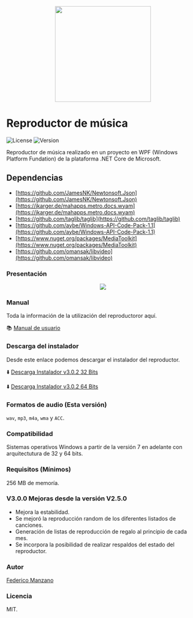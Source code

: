 <p align="center">
  <img src="https://fotos.miarroba.com/th/1acd/3369A967341F68FB36B13468FB36A2.png" widht="250px" height="250px"/>
</p>

# Reproductor de música 

![License](https://img.shields.io/badge/LICENSE-%20MIT-green)
![Version](https://img.shields.io/badge/VERSIÓN-%203.0.0-purple)

Reproductor de música realizado en un proyecto en WPF (Windows Platform Fundation) de la plataforma .NET Core de Microsoft.

## Dependencias 

- [https://github.com/JamesNK/Newtonsoft.Json](https://github.com/JamesNK/Newtonsoft.Json)
- [https://jkarger.de/mahapps.metro.docs.wyam](https://jkarger.de/mahapps.metro.docs.wyam)
- [https://github.com/taglib/taglib](https://github.com/taglib/taglib)
- [https://github.com/aybe/Windows-API-Code-Pack-1.1](https://github.com/aybe/Windows-API-Code-Pack-1.1)
- [https://www.nuget.org/packages/MediaToolkit](https://www.nuget.org/packages/MediaToolkit)
- [https://github.com/omansak/libvideo](https://github.com/omansak/libvideo)

### Presentación 


<p align="center">
  <img src="https://fotos.miarroba.com/th/823c/3569A968322B68FB37B02468FB37A0.png" />
</p>


### Manual

Toda la información de la utilización del reproductoror aquí.

:books: [Manual de usuario](https://github.com/FedeManzano/media-player/blob/master/ReproductorMusicaTagEditables/Manual/Manual.md)

### Descarga del instalador

Desde este enlace podemos descargar el instalador del reproductor.

:arrow_down: [Descarga Instalador v3.0.2 32 Bits](https://mega.nz/file/cdM3WJ5A#m9G9VEDtbV04kVDJf1rLKikHbVRX81I2RB5krYCAfY0)

:arrow_down: [Descarga Instalador v3.0.2 64 Bits](https://mega.nz/file/pBNiEDRb#1tC28bMVX1_u0kejt1XA6gfcvhPg9okBIXiotMKDv8I)

### Formatos de audio (Esta versión)

`wav`, `mp3`, `m4a`, `wma` y `ACC`.

### Compatibilidad

Sistemas operativos Windows a partir de la versión 7 en adelante con arquitectutura de 32 y 64 bits.

### Requisitos (Mínimos)

256 MB de memoría.


### V3.0.0 Mejoras desde la versión V2.5.0

* Mejora la estabilidad.
* Se mejoró la reproducción random de los diferentes listados de canciones.
* Generación de listas de reproducción de regalo al principio de cada mes.
* Se incorpora la posibilidad de realizar respaldos del estado del reproductor.


### Autor

[Federico Manzano](https://github.com/FedeManzano)

### Licencia

MIT.





